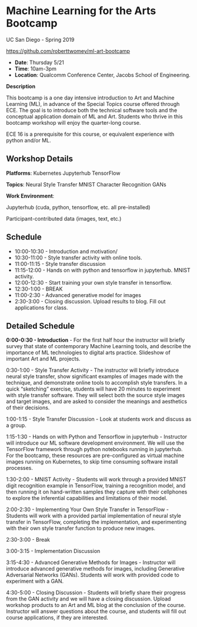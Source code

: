 # Machine Learning for the Arts Bootcamp

UC San Diego - Spring 2019 

https://github.com/roberttwomey/ml-art-bootcamp

- **Date**: Thursday 5/21 
- **Time**: 10am-3pm
- **Location**: Qualcomm Conference Center, Jacobs School of Engineering.

**Description**

This bootcamp is a one day intensive introduction to Art and Machine Learning (ML), in advance of the Special Topics course offered through ECE. The goal is to introduce both the technical software tools and the conceptual application domain of ML and Art. Students who thrive in this bootcamp workshop will enjoy the quarter-long course.

ECE 16 is a prerequisite for this course, or equivalent experience with python and/or ML.

## Workshop Details

**Platforms**:
Kubernetes
Jupyterhub
TensorFlow

**Topics**:
Neural Style Transfer
MNIST Character Recognition
GANs

**Work Environment**:

Jupyterhub (cuda, python, tensorflow, etc. all pre-installed)

Participant-contributed data (images, text, etc.)

## Schedule
- 10:00-10:30 - Introduction and motivation/
- 10:30-11:00 - Style transfer activity with online tools.
- 11:00-11:15 - Style transfer discussion 
- 11:15-12:00 - Hands on with python and tensorflow in jupyterhub. MNIST activity.
- 12:00-12:30 - Start training your own style transfer in tensorflow.
- 12:30-1:00 - BREAK
- 11:00-2:30 - Advanced generative model for images
- 2:30-3:00 - Closing discussion. Upload results to blog. Fill out applications for class.

## Detailed Schedule

**0:00-0:30 - Introduction** - For the first half hour the instructor will briefly survey that state of contemporary Machine Learning tools, and describe the importance of ML technologies to digital arts practice. Slideshow of important Art and ML projects.

0:30-1:00 - Style Transfer Activity - The instructor will briefly introduce neural style transfer, show significant examples of images made with the technique, and demonstrate online tools to accomplish style transfers. In a quick “sketching” exercise, students will have 20 minutes to experiment with style transfer software. They will select both the source style images and target images, and are asked to consider the meanings and aesthetics of their decisions.

1:00-1:15 - Style Transfer Discussion - Look at students work and discuss as a group.

1:15-1:30 - Hands on with Python and Tensorflow in jupyterhub - Instructor will introduce our ML software development environment. We will use the TensorFlow framework through python notebooks running in jupyterhub. For the bootcamp, these resources are pre-configured as virtual machine images running on Kubernetes, to skip time consuming software install processes. 

1:30-2:00 - MNIST Activity - Students will work through a provided MNIST digit recognition example in TensorFlow, training a recognition model, and then running it on hand-written samples they capture with their cellphones to explore the inferential capabilities and limitations of their model.

2:00-2:30 - Implementing Your Own Style Transfer in TensorFlow - Students will work with a provided partial implementation of neural style transfer in TensorFlow, completing the implementation, and experimenting with their own style transfer function to produce new images. 

2:30-3:00 - Break

3:00-3:15 - Implementation Discussion

3:15-4:30 - Advanced Generative Methods for Images - Instructor will introduce advanced generative methods for images, including Generative Adversarial Networks (GANs). Students will work with provided code to experiment with a GAN. 

4:30-5:00 - Closing Discussion - Students will briefly share their progress from the GAN activity and we will have a closing discussion. Upload workshop products to an Art and ML blog at the conclusion of the course. Instructor will answer questions about the course, and students will fill out course applications, if they are interested. 
